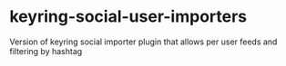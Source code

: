 # keyring-social-user-importers
Version of keyring social importer plugin that allows per user feeds and filtering by hashtag
